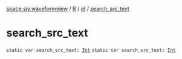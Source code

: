 [space.siy.waveformview](../../index.md) / [R](../index.md) / [id](index.md) / [search_src_text](./search_src_text.md)

# search_src_text

`static var search_src_text: `[`Int`](https://kotlinlang.org/api/latest/jvm/stdlib/kotlin/-int/index.html)
`static var search_src_text: `[`Int`](https://kotlinlang.org/api/latest/jvm/stdlib/kotlin/-int/index.html)